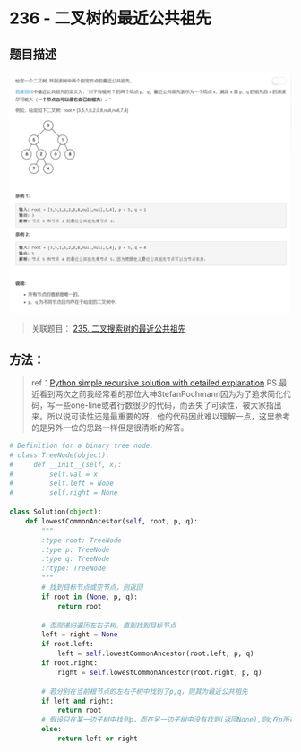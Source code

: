 # 236 - 二叉树的最近公共祖先

## 题目描述
![problem](images/236.png)

>关联题目： 
[235. 二叉搜索树的最近公共祖先](https://github.com/Rosevil1874/LeetCode/tree/master/Python-Solution/235_Lowest-Common-Ancestor-of-a-Binary-Search-Tree)

## 方法：
>ref：[Python simple recursive solution with detailed explanation](https://leetcode.com/problems/lowest-common-ancestor-of-a-binary-tree/discuss/152682/Python-simple-recursive-solution-with-detailed-explanation).PS.最近看到两次之前我经常看的那位大神StefanPochmann因为为了追求简化代码，写一些one-line或者行数很少的代码，而丢失了可读性，被大家指出来。所以说可读性还是最重要的呀，他的代码因此难以理解一点，这里参考的是另外一位的思路一样但是很清晰的解答。


```python
# Definition for a binary tree node.
# class TreeNode(object):
#     def __init__(self, x):
#         self.val = x
#         self.left = None
#         self.right = None

class Solution(object):
    def lowestCommonAncestor(self, root, p, q):
        """
        :type root: TreeNode
        :type p: TreeNode
        :type q: TreeNode
        :rtype: TreeNode
        """
        # 找到目标节点或空节点，则返回
        if root in (None, p, q):
            return root

        # 否则递归遍历左右子树，直到找到目标节点
        left = right = None
        if root.left:
            left = self.lowestCommonAncestor(root.left, p, q)
        if root.right:
            right = self.lowestCommonAncestor(root.right, p, q)

        # 若分别在当前根节点的左右子树中找到了p,q，则其为最近公共祖先
        if left and right:
            return root
        # 假设只在某一边子树中找到p，而在另一边子树中没有找到(返回None),则q在p所在子树所在位置更深的地方，此时没有必要再向下找
        else:
            return left or right
   
```
